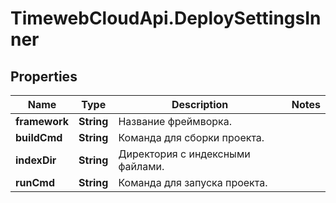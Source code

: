 # TimewebCloudApi.DeploySettingsInner

## Properties

Name | Type | Description | Notes
------------ | ------------- | ------------- | -------------
**framework** | **String** | Название фреймворка. | 
**buildCmd** | **String** | Команда для сборки проекта. | 
**indexDir** | **String** | Директория с индексными файлами. | 
**runCmd** | **String** | Команда для запуска проекта. | 


